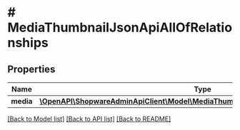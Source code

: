 # # MediaThumbnailJsonApiAllOfRelationships

## Properties

Name | Type | Description | Notes
------------ | ------------- | ------------- | -------------
**media** | [**\OpenAPI\ShopwareAdminApiClient\Model\MediaThumbnailJsonApiAllOfRelationshipsMedia**](MediaThumbnailJsonApiAllOfRelationshipsMedia.md) |  | [optional]

[[Back to Model list]](../../README.md#models) [[Back to API list]](../../README.md#endpoints) [[Back to README]](../../README.md)
